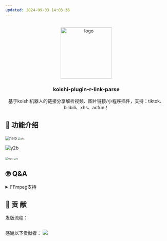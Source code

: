 ```yaml
---
updated: 2024-09-03 14:03:36
---
```


<!-- PROJECT LOGO -->
<br />
<div align="center">
  <a href="https://github.com/initialencounter/mykoishi">
    <a href="https://koishi.chat/" target="_blank">
    <img width="160" src="https://koishi.chat/logo.png" alt="logo">
  </a>
  </a>

<h3 align="center">koishi-plugin-r-link-parse</h3>

  <p align="center">
    基于koishi机器人的链接分享解析视频、图片链接/小程序插件，支持：tiktok、bilibili、xhs、acfun！
  </p>
</div>

## 👏 功能介绍

<img src="https://s2.loli.net/2024/08/12/l8ISa1Gv76OHuML.webp" alt="help" style="zoom: 80%;" />

<img src="https://s2.loli.net/2024/08/12/Ojlh6Nr9SiRmvuB.webp" alt="xhs" style="zoom: 50%;" />

![y2b](https://s2.loli.net/2024/08/12/MF4xyhESYZBzcwL.webp)

<img src="https://s2.loli.net/2024/08/12/nDpB6Y9yHvmtKjU.webp" alt="mys" style="zoom:52%;" />

<img src="https://s2.loli.net/2024/08/12/I5VWuASNFTmakw1.webp" alt="zy" style="zoom: 40%;" />


## 🤓 Q&A

<details>
  <summary>FFmpeg支持</summary>
  <blockquote>
      ubuntu sudo apt-get install ffmpeg
      <br>
      其他linux参考（群友推荐）：https://gitee.com/baihu433/ffmpeg
      <br>
      Windows 参考：https://www.jianshu.com/p/5015a477de3c
  </blockquote>
</details>


## 🌸 贡 献
发版流程：
```shell

```

感谢以下贡献者：
<a href="https://github.com/zhiyu1998/koishi-plugin-r-link-parse/graphs/contributors">
<img src="https://contrib.rocks/image?repo=zhiyu1998/koishi-plugin-r-link-parse&max=1000" />
</a>
